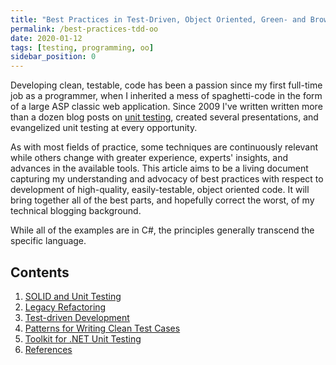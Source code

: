 ```yaml
---
title: "Best Practices in Test-Driven, Object Oriented, Green- and Brownfield Development"
permalink: /best-practices-tdd-oo
date: 2020-01-12
tags: [testing, programming, oo]
sidebar_position: 0
---
```


Developing clean, testable, code has been a passion since my first full-time job as a programmer, when I inherited a mess of spaghetti-code in the form of a large ASP classic web application. Since 2009 I've written written more than a dozen blog posts on [unit testing](/tags/testing), created several presentations, and evangelized unit testing at every opportunity.

As with most fields of practice, some techniques are continuously relevant while others change with greater experience, experts' insights, and advances in the available tools. This article aims to be a living document capturing my understanding and advocacy of best practices with respect to development of high-quality, easily-testable, object oriented code. It will bring together all of the best parts, and hopefully correct the worst, of my technical blogging background.

While all of the examples are in C#, the principles generally transcend the specific language.

## Contents

1. [SOLID and Unit Testing](./solid-testing.md)
1. [Legacy Refactoring](./legacy-refactoring.md)
1. [Test-driven Development](./test-driven-development.md)
1. [Patterns for Writing Clean Test Cases](./patterns.md)
1. [Toolkit for .NET Unit Testing](./toolkit.md)
1. [References](./references.md)
